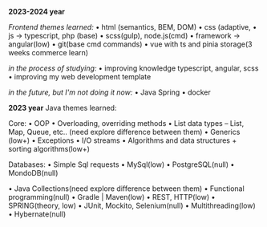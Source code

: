 **2023-2024 year**

*Frontend themes learned:*
• html (semantics, BEM, DOM)
• css (adaptive, 
• js -> typescript, php (base)
• scss(gulp), node.js(cmd)
• framework -> angular(low)
• git(base cmd commands)
• vue with ts and pinia storage(3 weeks commerce learn)


*in the process of studying:*
• improving knowledge typescript, angular, scss
• improving my web development template

*in the future, but I'm not doing it now:*
• Java Spring
• docker


















**2023 year**
Java themes learned:

Core:
• OOP
• Overloading, overriding methods
• List data types – List, Map, Queue, etc.. (need explore difference between them)
• Generics (low+)
• Exceptions
• I/O streams
• Algorithms and data structures + sorting algorithms(low+)

Databases:
• Simple Sql requests
• MySql(low)
• PostgreSQL(null)
• MondoDB(null)

• Java Collections(need explore difference between them)
• Functional programming(null)
• Gradle | Maven(low)
• REST, HTTP(low)
• SPRING(theory, low)
• JUnit, Mockito, Selenium(null)
• Multithreading(low)
• Hybernate(null)
